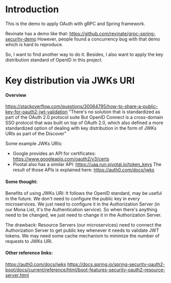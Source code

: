 # Introduction
This is the demo to apply OAuth with gRPC and Spring framework.

Revinate has a demo like that: https://github.com/revinate/grpc-spring-security-demo
However, people found a concurrency bug with that demo which is hard to reproduce.

So, I want to find another way to do it.
Besides, I also want to apply the key distribution standard of OpenID in this project.

# Key distribution via JWKs URI
#### Overview
https://stackoverflow.com/questions/30064795/how-to-share-a-public-key-for-oauth2-jwt-validation 
"There's no solution that is standardized as part of the OAuth 2.0 protocol suite
But OpenID Connect is a cross-domain SSO protocol that was built on top of OAuth 2.0, which also defined a more standardized option of dealing with key distribution in the form of JWKs URIs as part of the Discover"

Some example JWKs URIs:
* Google provides an API for certificates: https://www.googleapis.com/oauth2/v3/certs
* Pivotal also has a similar API: https://uaa.run.pivotal.io/token_keys 
The result of those APIs is explained here: https://auth0.com/docs/jwks

#### Some thought:
Benefits of using JWKs URI:
It follows the OpenID standard, may be useful in the future.
We don't need to configure the public key in every microservices. We just need to configure it in the Authorization Server (in our Mona List, it's the Authentication service). So when there's anything need to be changed, we just need to change it in the Authorization Server.

The drawback: 
Resource Servers (our microservices) need to connect the Authorization Server to get public key whenever it needs to validate JWT tokens. We may need some cache mechanism to minimize the number of requests to JWKs URI.

#### Other reference links:
https://auth0.com/docs/jwks
https://docs.spring.io/spring-security-oauth2-boot/docs/current/reference/html/boot-features-security-oauth2-resource-server.html

